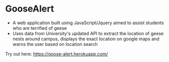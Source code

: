 ﻿# GooseAlert
* A web application built using JavaScript/Jquery aimed to assist students who are terrified of geese 
* Uses data from University's updated API to extract the location of geese nests around campus, displays the exact location on google maps and warns the user based on location search

Try out here: https://goose-alert.herokuapp.com/
